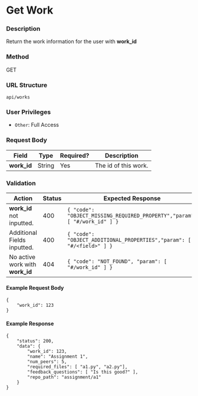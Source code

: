 Get Work
===
### Description
Return the work information for the user with **work_id**

### Method
GET

### URL Structure
`api/works`

### User Privileges
* `Other`: Full Access

### Request Body
| Field       | Type   | Required? | Description          |
|------------ |--------|-----------|----------------------|
| **work_id** | String | Yes       | The id of this work. |

### Validation
| Action                          | Status | Expected Response                                                         |
|---------------------------------|--------|---------------------------------------------------------------------------|
| **work_id** not inputted.       | 400    | `{ "code": "OBJECT_MISSING_REQUIRED_PROPERTY","param": [ "#/work_id" ] }` |
| Additional Fields inputted.     | 400    | `{ "code": "OBJECT_ADDITIONAL_PROPERTIES","param": [ "#/<field>" ] }`     |
| No active work with **work_id** | 404    | `{ "code": "NOT_FOUND", "param": [ "#/work_id" ] }`                       |

#### Example Request Body
```
{
    "work_id": 123
}
```

#### Example Response
```
{
    "status": 200,
    "data": {
        "work_id": 123,
        "name": "Assignment 1",
        "num_peers": 5,
        "required_files": [ "a1.py", "a2.py"],
        "feedback_questions": [ "Is this good?" ],
        "repo_path": "assignment/a1"
    }
}
```